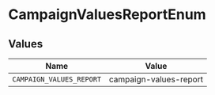 # CampaignValuesReportEnum


## Values

| Name                     | Value                    |
| ------------------------ | ------------------------ |
| `CAMPAIGN_VALUES_REPORT` | campaign-values-report   |